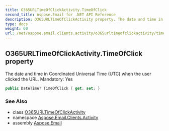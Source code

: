 ```yaml
---
title: O365URLTimeOfClickActivity.TimeOfClick
second_title: Aspose.Email for .NET API Reference
description: O365URLTimeOfClickActivity property. The date and time in Coordinated Universal Time UTC when the user clicked the URL. Mandatory Yes
type: docs
weight: 60
url: /net/aspose.email.clients.activity/o365urltimeofclickactivity/timeofclick/
---
```

## O365URLTimeOfClickActivity.TimeOfClick property

The date and time in Coordinated Universal Time (UTC) when the user clicked the URL. Mandatory: Yes

```csharp
public DateTime? TimeOfClick { get; set; }
```

### See Also

* class [O365URLTimeOfClickActivity](../)
* namespace [Aspose.Email.Clients.Activity](../../o365urltimeofclickactivity/)
* assembly [Aspose.Email](../../../)


